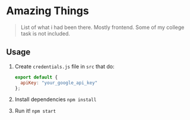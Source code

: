 # Amazing Things

> List of what i had been there.
> Mostly frontend.
> Some of my college task is not included.

## Usage

1. Create `credentials.js` file in `src` that do:

   ```js
   export default {
     apiKey: "your_google_api_key"
   };
   ```

2. Install dependencies `npm install`
3. Run it! `npm start`
